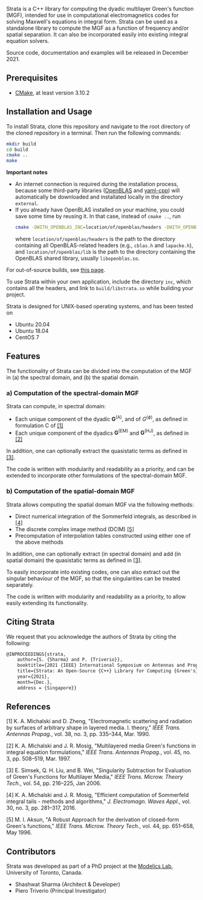 Strata is a C++ library for computing the dyadic multilayer Green's function (MGF), intended for use in computational electromagnetics codes for solving Maxwell's equations in integral form.
Strata can be used as a standalone library to compute the MGF as a function of frequency and/or spatial separation.
It can also be incorporated easily into existing integral equation solvers.

Source code, documentation and examples will be released in December 2021.

## Prerequisites

* [CMake](https://cmake.org/), at least version 3.10.2

## Installation and Usage

To install Strata, clone this repository and navigate to the root directory of the cloned repository in a terminal. Then run the following commands:

```bash
mkdir build
cd build
cmake ..
make
```

**Important notes**

* An internet connection is required during the installation process, because some third-party libraries ([OpenBLAS](https://www.openblas.net/) and [yaml-cpp](https://github.com/jbeder/yaml-cpp)) will automatically be downloaded and installated locally in the directory `external`.
* If you already have OpenBLAS installed on your machine, you could save some time by reusing it. In that case, instead of `cmake ..`, run
   ```bash
   cmake -DWITH_OPENBLAS_INC=location/of/openblas/headers -DWITH_OPENBLAS_LIB=location/of/openblas/lib ..
   ```
   where `location/of/openblas/headers` is the path to the directory containing all OpenBLAS-related headers (e.g., `cblas.h` and `lapacke.h`), and `location/of/openblas/lib` is the path to the directory containing the OpenBLAS shared library, usually `libopenblas.so`.

For out-of-source builds, see [this page](https://gitlab.kitware.com/cmake/community/-/wikis/FAQ#what-is-an-out-of-source-build).

To use Strata within your own application, include the directory `inc`, which contains all the headers, and link to `build/libstrata.so` while building your project.

Strata is designed for UNIX-based operating systems, and has been tested on
* Ubuntu 20.04
* Ubuntu 18.04
* CentOS 7

## Features

The functionality of Strata can be divided into the computation of the MGF in (a) the spectral domain, and (b) the spatial domain.

### a) Computation of the spectral-domain MGF

Strata can compute, in spectral domain:

* Each unique component of the dyadic $`\mathbf{G}^{(\mathrm{A})}`$, and of $`{G}^{(\phi)}`$, as defined in formulation C of [[1]](#mgf01)
* Each unique component of the dyadics $`\mathbf{G}^{(\mathrm{EM})}`$ and $`\mathbf{G}^{(\mathrm{HJ})}`$, as defined in [[2]](#mgf02)

In addition, one can optionally extract the quasistatic terms as defined in [[3]](#qse01).

The code is written with modularity and readability as a priority, and can be extended to incorporate other formulations of the spectral-domain MGF.

### b) Computation of the spatial-domain MGF

Strata allows computing the spatial domain MGF via the following methods:

* Direct numerical integration of the Sommerfeld integrals, as described in [[4]](#mgf03)
* The discrete complex image method (DCIM) [[5]](#dcim01)
* Precomputation of interpolation tables constructed using either one of the above methods

In addition, one can optionally extract (in spectral domain) and add (in spatial domain) the quasistatic terms as defined in [[3]](#qse01).

To easily incorporate into existing codes, one can also extract out the singular behaviour of the MGF, so that the singularities can be treated separately.

The code is written with modularity and readability as a priority, to allow easily extending its functionality.

## Citing Strata

We request that you acknowledge the authors of Strata by citing the following:

```latex
@INPROCEEDINGS{strata,
	author={S. {Sharma} and P. {Triverio}},
	booktitle={2021 {IEEE} International Symposium on Antennas and Propagation and {USNC-URSI} Radio Science Meeting},
	title={Strata: An Open-Source {C++} Library for Computing {Green's} Functions for Layered Media},
	year={2021},
	month={Dec.},
	address = {Singapore}}
```

## References

<a name="mgf01"></a>[1] K. A. Michalski and D. Zheng, "Electromagnetic scattering and radiation by surfaces of arbitrary shape in layered media. I. theory," *IEEE Trans. Antennas Propag.*, vol. 38, no. 3, pp. 335–344, Mar. 1990.

<a name="mgf02"></a>[2] K. A. Michalski and J. R. Mosig, "Multilayered media Green's functions in integral equation formulations," *IEEE Trans. Antennas Propag.*, vol. 45, no. 3, pp. 508–519, Mar. 1997.

<a name="qse01"></a>[3] E. Simsek, Q. H. Liu, and B. Wei, "Singularity Subtraction for Evaluation of Green's Functions for Multilayer Media," *IEEE Trans. Microw. Theory Tech.*, vol. 54, pp. 216–225, Jan 2006.

<a name="mgf03"></a>[4] K. A. Michalski and J. R. Mosig, "Efficient computation of Sommerfeld integral tails - methods and algorithms," *J. Electromagn. Waves Appl.*, vol. 30, no. 3, pp. 281–317, 2016.

<a name="dcim01"></a>[5] M. I. Aksun, "A Robust Approach for the derivation of closed-form Green's functions," *IEEE Trans. Microw. Theory Tech.*, vol. 44, pp. 651–658, May 1996.

## Contributors

Strata was developed as part of a PhD project at the [Modelics Lab](http://modelics.org/), University of Toronto, Canada.

* Shashwat Sharma (Architect & Developer)
* Piero Triverio (Principal Investigator)

